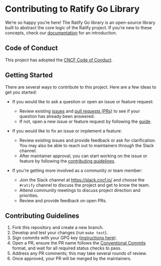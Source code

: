 # Contributing to Ratify Go Library

We’re so happy you’re here! The Ratify Go library is an open-source library built to abstract the core logic of the Ratify project.
If you’re new to these concepts, check our [documentation](https://ratify.dev/docs/category/concepts) for an introduction.

## Code of Conduct

This project has adopted the [CNCF Code of Conduct](https://github.com/cncf/foundation/blob/master/code-of-conduct.md).

## Getting Started
There are several ways to contribute to this project. Here are a few ideas to get you started:
- If you would like to ask a question or open an issue or feature request:
    - Review existing [issues](https://github.com/ratify-project/ratify-go/issues) and [pull requests (PRs)](https://github.com/ratify-project/ratify-go/pulls) to see if your question has already been answered.
    - If not, open a new issue or feature request by following the [guide](https://github.com/ratify-project/ratify-go/issues/new).

- If you would like to fix an issue or implement a feature:
    - Review existing issues and provide feedback or ask for clarification. You may also be able to reach out to maintainers through the Slack channel.
    - After maintainer approval, you can start working on the issue or feature by following the [contributing guidelines](#contributing-guidelines).

- If you're getting more involved as a community or team member:
    - Join the Slack channel at https://slack.cncf.io/ and choose the `#ratify` channel to discuss the project and get to know the team.
    - Attend community meetings to discuss project direction and priorities.
    - Review and provide feedback on open PRs.

## Contributing Guidelines
1. Fork this repository and create a new branch.
2. Develop and test your changes (run `make test`).
3. Sign commits with your GPG key ([instructions here](https://docs.github.com/authentication/managing-commit-signature-verification/signing-commits)).
4. Open a PR, ensure the PR name follows the [Conventional Commits](https://www.conventionalcommits.org/) format, and wait for all required status checks to pass.
5. Address any PR comments; this may take several rounds of review.
6. Once approved, your PR will be merged by the maintainers.
